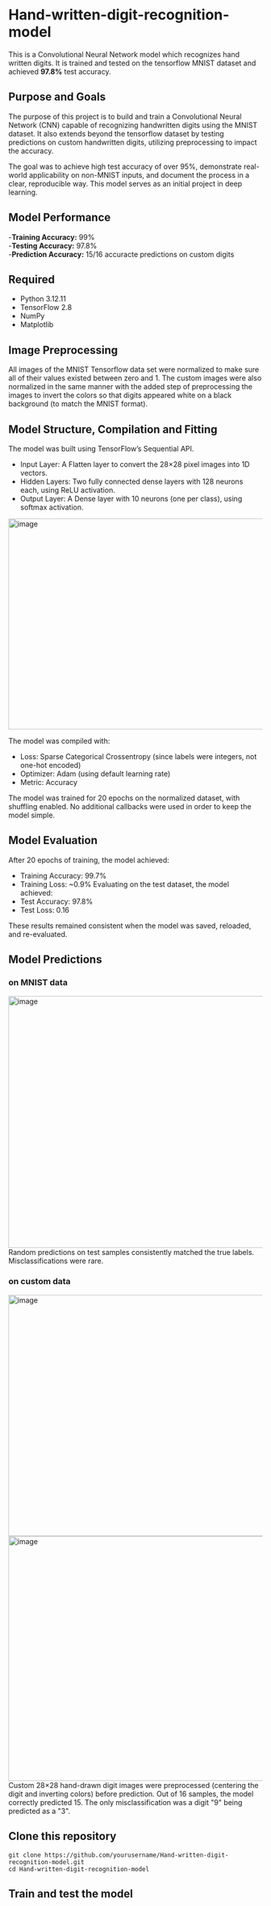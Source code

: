 # Hand-written-digit-recognition-model
This is a Convolutional Neural Network model which recognizes hand written digits. It is trained and tested on the tensorflow MNIST dataset and achieved **97.8%** test accuracy.

## Purpose and Goals
The purpose of this project is to build and train a Convolutional Neural Network (CNN) capable of recognizing handwritten digits using the MNIST dataset. It also extends beyond the tensorflow dataset by testing predictions on custom handwritten digits, utilizing preprocessing to impact the accuracy.

The goal was to achieve high test accuracy of over 95%, demonstrate real-world applicability on non-MNIST inputs, and document the process in a clear, reproducible way. This model serves as an initial project in deep learning.

## Model Performance
-**Training Accuracy:** 99%\
-**Testing Accuracy:** 97.8%\
-**Prediction Accuracy:** 15/16 accuracte predictions on custom digits

## Required
- Python 3.12.11
- TensorFlow 2.8
- NumPy
- Matplotlib

## Image Preprocessing
All images of the MNIST Tensorflow data set were normalized to make sure all of their values existed between zero and 1. The custom images were also normalized in the same manner with the added step of preprocessing the images to invert the colors so that digits appeared white on a black background (to match the MNIST format).

## Model Structure, Compilation and Fitting

The model was built using TensorFlow’s Sequential API.
- Input Layer: A Flatten layer to convert the 28×28 pixel images into 1D vectors.
- Hidden Layers: Two fully connected dense layers with 128 neurons each, using ReLU activation.
- Output Layer: A Dense layer with 10 neurons (one per class), using softmax activation.
<img width="949" height="418" alt="image" src="https://github.com/user-attachments/assets/0001a521-9467-40ac-90cf-c4b07df10b7b" />

The model was compiled with:
- Loss: Sparse Categorical Crossentropy (since labels were integers, not one-hot encoded)
- Optimizer: Adam (using default learning rate)
- Metric: Accuracy

The model was trained for 20 epochs on the normalized dataset, with shuffling enabled. No additional callbacks were used in order to keep the model simple. 

## Model Evaluation
After 20 epochs of training, the model achieved:
- Training Accuracy: 99.7%
- Training Loss: ~0.9%
Evaluating on the test dataset, the model achieved:
- Test Accuracy: 97.8%
- Test Loss: 0.16

These results remained consistent when the model was saved, reloaded, and re-evaluated.

## Model Predictions
### on MNIST data
<img width="1347" height="499" alt="image" src="https://github.com/user-attachments/assets/093b9b33-2654-4618-8407-26e450e8f943" />
Random predictions on test samples consistently matched the true labels. Misclassifications were rare.

### on custom data
<img width="1320" height="478" alt="image" src="https://github.com/user-attachments/assets/69e3a597-7819-464f-8357-80c56a266027" />
<img width="1330" height="485" alt="image" src="https://github.com/user-attachments/assets/5b21a077-2ddb-4e20-9608-d578f9c435a5" />
Custom 28×28 hand-drawn digit images were preprocessed (centering the digit and inverting colors) before prediction. Out of 16 samples, the model correctly predicted 15. The only misclassification was a digit "9" being predicted as a "3".

## Clone this repository
```
git clone https://github.com/yourusername/Hand-written-digit-recognition-model.git
cd Hand-written-digit-recognition-model
```
## Train and test the model
```

```
